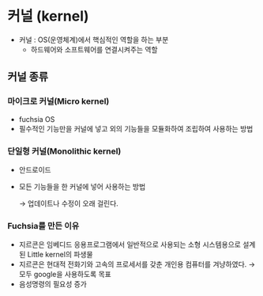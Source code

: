 # 커널 (kernel)

- 커널 : OS(운영체계)에서 핵심적인 역할을 하는 부분
    - 하드웨어와 소프트웨어를 연결시켜주는 역할

## 커널 종류

### 마이크로 커널(Micro kernel)

- fuchsia OS
- 필수적인 기능만을 커널에 넣고 외의 기능들을 모듈화하여 조립하여 사용하는 방법

### 단일형 커널(Monolithic kernel)

- 안드로이드
- 모든 기능들을 한 커널에 넣어 사용하는 방법
    
    → 업데이트나 수정이 오래 걸린다.
    

### Fuchsia를 만든 이유

- 지르콘은 임베디드 응용프로그램에서 일반적으로 사용되는 소형 시스템용으로 설계된 Little kernel의 파생물
- 지르콘은 현대적 전화기와 고속의 프로세서를 갖춘 개인용 컴퓨터를 겨냥하였다. → 모두 google을 사용하도록 목표
- 음성명령의 필요성 증가